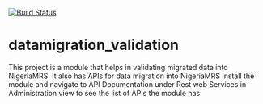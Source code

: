 [![Build Status](https://travis-ci.org/nmrs-nigeria/datamigration_validation.svg?branch=master)](https://travis-ci.org/github/nmrs-nigeria/datamigration_validation)

# datamigration_validation

This project is a module that helps in validating migrated data into NigeriaMRS.
It also has APIs for data migration into NigeriaMRS
Install the module and navigate to API Documentation under Rest web Services in Administration view to see the list of APIs the module has
